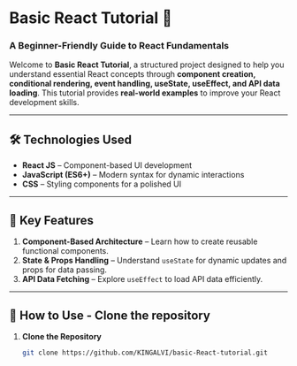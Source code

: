 # Basic React Tutorial 🚀

### **A Beginner-Friendly Guide to React Fundamentals**

Welcome to **Basic React Tutorial**, a structured project designed to help you understand essential React concepts through **component creation, conditional rendering, event handling, useState, useEffect, and API data loading**. This tutorial provides **real-world examples** to improve your React development skills.

---

## 🛠️ **Technologies Used**

- **React JS** – Component-based UI development
- **JavaScript (ES6+)** – Modern syntax for dynamic interactions
- **CSS** – Styling components for a polished UI

---

## 🌟 **Key Features**

1. **Component-Based Architecture** – Learn how to create reusable functional components.
2. **State & Props Handling** – Understand `useState` for dynamic updates and props for data passing.
3. **API Data Fetching** – Explore `useEffect` to load API data efficiently.

---

## 🎯 **How to Use - Clone the repository**

1. **Clone the Repository**

   ```sh
   git clone https://github.com/KINGALVI/basic-React-tutorial.git
